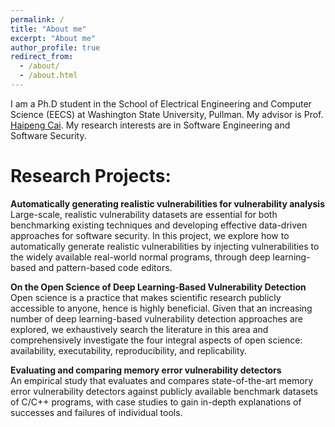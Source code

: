 ```yaml
---
permalink: /
title: "About me"
excerpt: "About me"
author_profile: true
redirect_from: 
  - /about/
  - /about.html
---
```


I am a Ph.D student in the School of Electrical Engineering and Computer Science (EECS) at Washington State University, Pullman. My advisor is Prof. [Haipeng Cai](https://chapering.github.io/). My research interests are in Software Engineering and Software Security.

# Research Projects:

**Automatically generating realistic vulnerabilities for vulnerability analysis** \
Large-scale, realistic vulnerability datasets are essential for both benchmarking existing techniques and developing effective data-driven approaches for software security. In this project, we explore how to automatically generate realistic vulnerabilities by injecting vulnerabilities to the widely available real-world normal programs, through deep learning-based and pattern-based code editors.

**On the Open Science of Deep Learning-Based Vulnerability Detection** \
Open science is a practice that makes scientific research publicly accessible to anyone, hence is highly beneficial. Given that an increasing number of deep learning-based vulnerability detection approaches are explored, we exhaustively search the literature in this area and comprehensively investigate the four integral aspects of open science: availability, executability, reproducibility, and replicability.

**Evaluating and comparing memory error vulnerability detectors** \
An empirical study that evaluates and compares state-of-the-art memory error vulnerability detectors against publicly available benchmark datasets of C/C++ programs, with case studies to gain in-depth explanations of successes and failures of individual tools.


